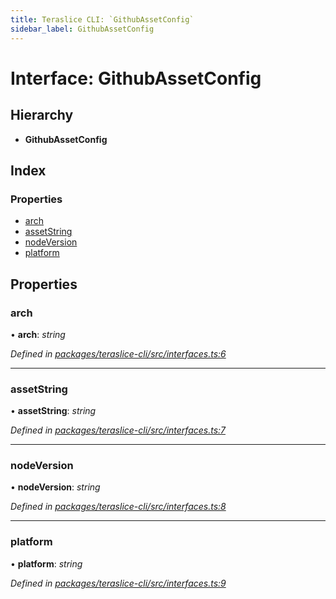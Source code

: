 ```yaml
---
title: Teraslice CLI: `GithubAssetConfig`
sidebar_label: GithubAssetConfig
---
```


# Interface: GithubAssetConfig

## Hierarchy

* **GithubAssetConfig**

## Index

### Properties

* [arch](githubassetconfig.md#arch)
* [assetString](githubassetconfig.md#assetstring)
* [nodeVersion](githubassetconfig.md#nodeversion)
* [platform](githubassetconfig.md#platform)

## Properties

###  arch

• **arch**: *string*

*Defined in [packages/teraslice-cli/src/interfaces.ts:6](https://github.com/terascope/teraslice/blob/b843209f9/packages/teraslice-cli/src/interfaces.ts#L6)*

___

###  assetString

• **assetString**: *string*

*Defined in [packages/teraslice-cli/src/interfaces.ts:7](https://github.com/terascope/teraslice/blob/b843209f9/packages/teraslice-cli/src/interfaces.ts#L7)*

___

###  nodeVersion

• **nodeVersion**: *string*

*Defined in [packages/teraslice-cli/src/interfaces.ts:8](https://github.com/terascope/teraslice/blob/b843209f9/packages/teraslice-cli/src/interfaces.ts#L8)*

___

###  platform

• **platform**: *string*

*Defined in [packages/teraslice-cli/src/interfaces.ts:9](https://github.com/terascope/teraslice/blob/b843209f9/packages/teraslice-cli/src/interfaces.ts#L9)*
